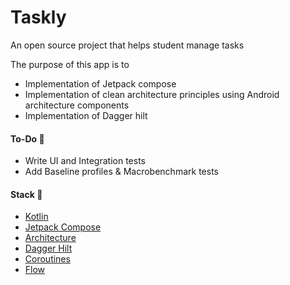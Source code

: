 # Taskly

An open source project that helps student manage tasks

The purpose of this app is to

- Implementation of Jetpack compose
- Implementation of clean architecture principles using Android architecture components
- Implementation of Dagger hilt

#### To-Do 🚧

- Write UI and Integration tests
- Add Baseline profiles & Macrobenchmark tests

#### Stack 💚

- [Kotlin](https://kotlinlang.org/docs/getting-started.html)
- [Jetpack Compose](https://developer.android.com/jetpack/compose)
- [Architecture](https://developer.android.com/topic/architecture)
- [Dagger Hilt](https://developer.android.com/training/dependency-injection/hilt-android)
- [Coroutines](https://kotlinlang.org/docs/coroutines-overview.html)
- [Flow](https://kotlinlang.org/api/kotlinx.coroutines/kotlinx-coroutines-core/kotlinx.coroutines.flow/-flow/)

